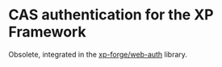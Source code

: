 CAS authentication for the XP Framework
========================================================================

Obsolete, integrated in the [xp-forge/web-auth](https://github.com/xp-forge/web-auth) library.